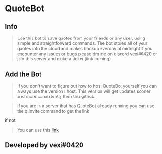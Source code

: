 # QuoteBot

## Info

> Use this bot to save quotes from your friends or any user, using simple and straightforward commands.
> The bot stores all of your quotes into the cloud and makes backup everday at midnight
> If you encounter any issues or bugs please dm me on discord vexi#0420 or join this server and make a ticket (link coming)



## Add the Bot

> If you don't want to figure out how to host QuoteBot yourself you can always use the version I host. This version will get updates sooner and more consistently then this github.
  
> if you are in a server that has QuoteBot already running you can use the q!invite command to get the link

  if not

> You can use this [link](https://discord.com/api/oauth2/authorize?client_id=814379239930331157&permissions=8&scope=bot)



## Developed by vexi#0420
